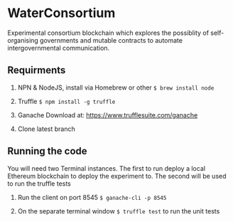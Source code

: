 # WaterConsortium
Experimental consortium blockchain which explores the possiblity of self-organising governments and mutable contracts to automate intergovernmental communication.

## Requirments
1. NPN & NodeJS, install via Homebrew or other
`$ brew install node`

2. Truffle
`$ npm install -g truffle`

3. Ganache
Download at: https://www.trufflesuite.com/ganache

3. Clone latest branch

## Running the code
You will need two Terminal instances. The first to run deploy a local Ethereum blockchain to deploy the experiment to. 
The second will be used to run the truffle tests

1. Run the client on port 8545
`$ ganache-cli -p 8545`

2. On the separate terminal window
`$ truffle test` to run the unit tests
